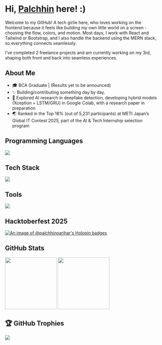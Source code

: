 # Hi, [Palchhin](https://palchhin.me) here! :)

Welcome to my GitHub! A tech girlie here, who loves working on the frontend because it feels like building my own little world on a screen - choosing the flow, colors, and motion. Most days, I work with React and Tailwind or Bootstrap, and I also handle the backend using the MERN stack, so everything connects seamlessly.

I’ve completed 2 freelance projects and am currently working on my 3rd, shaping both front and back into seamless experiences.

##  About Me

- 🎓 BCA Graduate | (Results yet to be announced)
- ✨ Building/contributing something day by day.
- 🎥 Explored AI research in deepfake detection, developing hybrid models (Xception + LSTM/GRU) in Google Colab, with a research paper in preparation
- 🌏 Ranked in the Top 18% (out of 5,231 participants) at METI Japan’s Global IT Contest 2025, part of the AI & Tech Internship selection program

## Programming Languages
<p align="left">
  <img src="https://skillicons.dev/icons?i=c,cpp,python" />
</p>

## Tech Stack
<p align="left">
  <img src="https://skillicons.dev/icons?i=html,css,javascript,react,nodejs,express,mongodb,bootstrap,tailwind" />
</p>

## Tools
<p align="left">
  <img src="https://skillicons.dev/icons?i=git,github,vscode,netlify" />
</p>

## Hacktoberfest 2025

[![An image of @palchhinparihar's Holopin badges](https://holopin.me/palchhinparihar)](https://holopin.io/@palchhinparihar)

## GitHub Stats
<p align="left">
  <img src="https://github-readme-stats.vercel.app/api?username=palchhinparihar&show_icons=true&theme=transparent&hide_border=true" height="170" />
  <img src="https://github-readme-streak-stats.herokuapp.com/?user=palchhinparihar&theme=transparent&hide_border=true" height="170" />
</p>

## 🏆 GitHub Trophies
![](https://github-profile-trophy.vercel.app/?username=palchhinparihar&theme=algolia&no-frame=false&no-bg=false&margin-w=4)
<!-- Proudly created with GPRM ( https://gprm.itsvg.in ) -->
